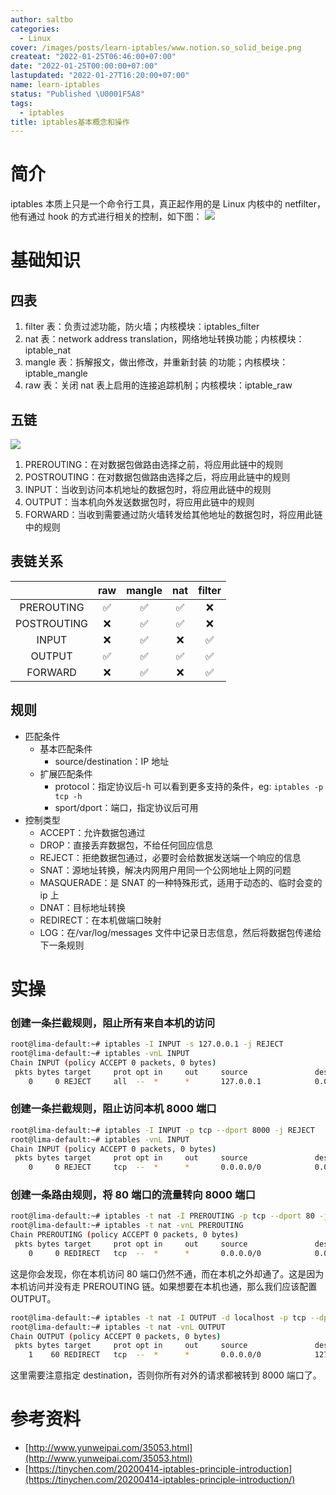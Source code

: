 ```yaml
---
author: saltbo
categories:
  - Linux
cover: /images/posts/learn-iptables/www.notion.so_solid_beige.png
createat: "2022-01-25T06:46:00+07:00"
date: "2022-01-25T00:00:00+07:00"
lastupdated: "2022-01-27T16:20:00+07:00"
name: learn-iptables
status: "Published \U0001F5A8"
tags:
  - iptables
title: iptables基本概念和操作
---
```


# 简介

iptables 本质上只是一个命令行工具，真正起作用的是 Linux 内核中的 netfilter，他有通过 hook 的方式进行相关的控制，如下图：
![](/images/posts/learn-iptables/s3.us-west-2.amazonaws.com_89d0f15f-c24c-40b2-97c7-d46f9c0f8d95.png)

# 基础知识

## 四表

1. filter 表：负责过滤功能，防火墙；内核模块：iptables_filter
2. nat 表：network address translation，网络地址转换功能；内核模块：iptable_nat
3. mangle 表：拆解报文，做出修改，并重新封装 的功能；内核模块：iptable_mangle
4. raw 表：关闭 nat 表上启用的连接追踪机制；内核模块：iptable_raw

## 五链

![](/images/posts/learn-iptables/s3.us-west-2.amazonaws.com_e5432620-abf4-4b3a-bcb2-aa199b615c55.png)

1. PREROUTING：在对数据包做路由选择之前，将应用此链中的规则
2. POSTROUTING：在对数据包做路由选择之后，将应用此链中的规则
3. INPUT：当收到访问本机地址的数据包时，将应用此链中的规则
4. OUTPUT：当本机向外发送数据包时，将应用此链中的规则
5. FORWARD：当收到需要通过防火墙转发给其他地址的数据包时，将应用此链中的规则

## 表链关系

|             | raw | mangle | nat | filter |
| :---------: | :-: | :----: | :-: | :----: |
| PREROUTING  | ✅  |   ✅   | ✅  |   ❌   |
| POSTROUTING | ❌  |   ✅   | ✅  |   ❌   |
|    INPUT    | ❌  |   ✅   | ❌  |   ✅   |
|   OUTPUT    | ✅  |   ✅   | ✅  |   ✅   |
|   FORWARD   | ❌  |   ✅   | ❌  |   ✅   |

## 规则

- 匹配条件
  - 基本匹配条件
    - source/destination：IP 地址
  - 扩展匹配条件
    - protocol：指定协议后-h 可以看到更多支持的条件，eg: `iptables -p tcp -h`
    - sport/dport：端口，指定协议后可用
- 控制类型
  - ACCEPT：允许数据包通过
  - DROP：直接丢弃数据包，不给任何回应信息
  - REJECT：拒绝数据包通过，必要时会给数据发送端一个响应的信息
  - SNAT：源地址转换，解决内网用户用同一个公网地址上网的问题
  - MASQUERADE：是 SNAT 的一种特殊形式，适用于动态的、临时会变的 ip 上
  - DNAT：目标地址转换
  - REDIRECT：在本机做端口映射
  - LOG：在/var/log/messages 文件中记录日志信息，然后将数据包传递给下一条规则

# 实操

### 创建一条拦截规则，阻止所有来自本机的访问

```bash
root@lima-default:~# iptables -I INPUT -s 127.0.0.1 -j REJECT
root@lima-default:~# iptables -vnL INPUT
Chain INPUT (policy ACCEPT 0 packets, 0 bytes)
 pkts bytes target     prot opt in     out     source               destination
    0     0 REJECT     all  --  *      *       127.0.0.1            0.0.0.0/0            reject-with icmp-port-unreachable
```

### 创建一条拦截规则，阻止访问本机 8000 端口

```bash
root@lima-default:~# iptables -I INPUT -p tcp --dport 8000 -j REJECT
root@lima-default:~# iptables -vnL INPUT
Chain INPUT (policy ACCEPT 0 packets, 0 bytes)
 pkts bytes target     prot opt in     out     source               destination
    0     0 REJECT     tcp  --  *      *       0.0.0.0/0            0.0.0.0/0            tcp dpt:8000 reject-with icmp-port-unreachable
```

### 创建一条路由规则，将 80 端口的流量转向 8000 端口

```bash
root@lima-default:~# iptables -t nat -I PREROUTING -p tcp --dport 80 -j REDIRECT --to-port 8000
root@lima-default:~# iptables -t nat -vnL PREROUTING
Chain PREROUTING (policy ACCEPT 0 packets, 0 bytes)
 pkts bytes target     prot opt in     out     source               destination
    0     0 REDIRECT   tcp  --  *      *       0.0.0.0/0            0.0.0.0/0            tcp dpt:80 redir ports 8000
```

这是你会发现，你在本机访问 80 端口仍然不通，而在本机之外却通了。这是因为本机访问并没有走 PREROUTING 链。如果想要在本机也通，那么我们应该配置 OUTPUT。

```bash
root@lima-default:~# iptables -t nat -I OUTPUT -d localhost -p tcp --dport 80 -j REDIRECT --to-ports 8000
root@lima-default:~# iptables -t nat -vnL OUTPUT
Chain OUTPUT (policy ACCEPT 0 packets, 0 bytes)
 pkts bytes target     prot opt in     out     source               destination
    1    60 REDIRECT   tcp  --  *      *       0.0.0.0/0            127.0.0.1            tcp dpt:80 redir ports 8000
```

这里需要注意指定 destination，否则你所有对外的请求都被转到 8000 端口了。

# 参考资料

- [http://www.yunweipai.com/35053.html](http://www.yunweipai.com/35053.html)
- [https://tinychen.com/20200414-iptables-principle-introduction](https://tinychen.com/20200414-iptables-principle-introduction/)
